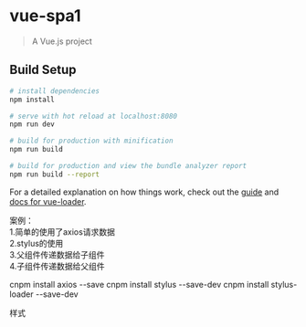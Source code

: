 # vue-spa1

> A Vue.js project

## Build Setup

``` bash
# install dependencies
npm install

# serve with hot reload at localhost:8080
npm run dev

# build for production with minification
npm run build

# build for production and view the bundle analyzer report
npm run build --report
```

For a detailed explanation on how things work, check out the [guide](http://vuejs-templates.github.io/webpack/) and [docs for vue-loader](http://vuejs.github.io/vue-loader).

案例：</br>
    1.简单的使用了axios请求数据 </br>
    2.stylus的使用 </br>
    3.父组件传递数据给子组件 </br>
    4.子组件传递数据给父组件 </br>


cnpm install axios --save
cnpm install stylus --save-dev
cnpm install stylus-loader --save-dev

样式
<style scoped lang="stylus" rel="stylesheet/stylus">
 
</style>





